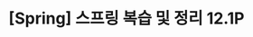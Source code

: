 ---
layout: single
title: "[Spring] 스프링 복습 및 정리 12.1P"
permalink: /82
categories: [All, Spring, 기초]
toc: true
toc_sticky: true
toc_label: index
toc_icon: "fa-solid fa-indent"
author_profile: false
---